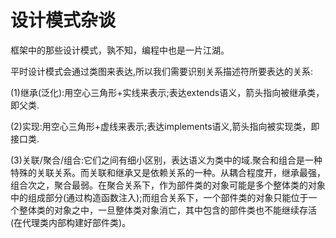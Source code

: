 # 设计模式杂谈
框架中的那些设计模式，孰不知，编程中也是一片江湖。

平时设计模式会通过类图来表达,所以我们需要识别关系描述符所要表达的关系:

(1)继承(泛化):用空心三角形+实线来表示;表达extends语义，箭头指向被继承类，即父类.

(2)实现:用空心三角形+虚线来表示;表达implements语义,箭头指向被实现类，即接口类.

(3)关联/聚合/组合:它们之间有细小区别，表达语义为类中的域.聚合和组合是一种特殊的关联关系。而关联和继承又是依赖关系的一种。从耦合程度开，继承最强，组合次之，聚合最弱。在聚合关系下，作为部件类的对象可能是多个整体类的对象中的组成部分(通过构造函数注入);而组合关系下，一个部件类的对象只能位于一个整体类的对象之中，一旦整体类对象消亡，其中包含的部件类也不能继续存活(在代理类内部构建好部件类)。



